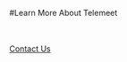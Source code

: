 #Learn More About Telemeet

<br/><br/>
[Contact Us]({{#makeLink}}./productinquiries.html?article_path=./company/productinquiries.md&menu_path=/{{/makeLink}})